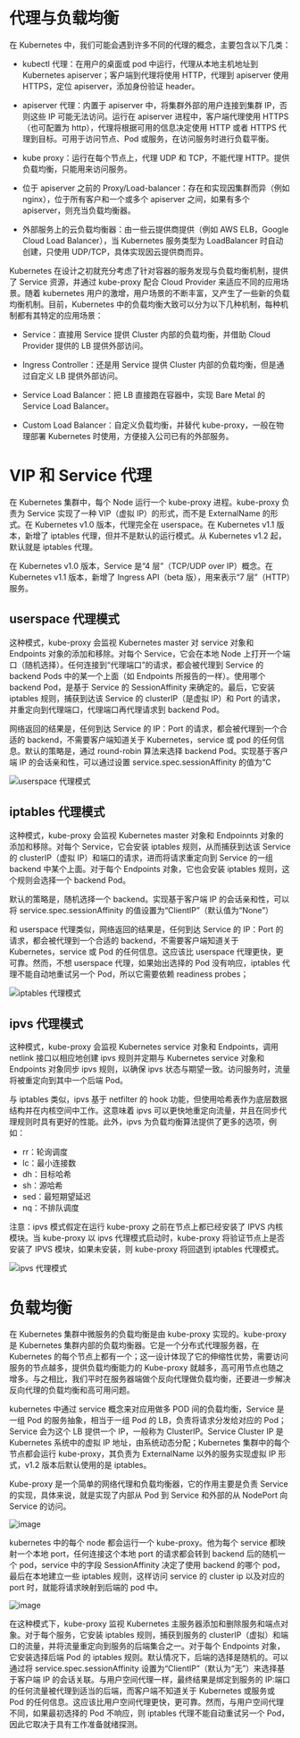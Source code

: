 # 代理与负载均衡

在 Kubernetes 中，我们可能会遇到许多不同的代理的概念，主要包含以下几类：

- kubectl 代理：在用户的桌面或 pod 中运行，代理从本地主机地址到 Kubernetes apiserver；客户端到代理将使用 HTTP，代理到 apiserver 使用 HTTPS，定位 apiserver，添加身份验证 header。

- apiserver 代理：内置于 apiserver 中，将集群外部的用户连接到集群 IP，否则这些 IP 可能无法访问。运行在 apiserver 进程中，客户端代理使用 HTTPS（也可配置为 http），代理将根据可用的信息决定使用 HTTP 或者 HTTPS 代理到目标。可用于访问节点、Pod 或服务，在访问服务时进行负载平衡。

- kube proxy：运行在每个节点上，代理 UDP 和 TCP，不能代理 HTTP。提供负载均衡，只能用来访问服务。

- 位于 apiserver 之前的 Proxy/Load-balancer：存在和实现因集群而异（例如 nginx），位于所有客户和一个或多个 apiserver 之间，如果有多个 apiserver，则充当负载均衡器。

- 外部服务上的云负载均衡器：由一些云提供商提供（例如 AWS ELB，Google Cloud Load Balancer），当 Kubernetes 服务类型为 LoadBalancer 时自动创建，只使用 UDP/TCP，具体实现因云提供商而异。

Kubernetes 在设计之初就充分考虑了针对容器的服务发现与负载均衡机制，提供了 Service 资源，并通过 kube-proxy 配合 Cloud Provider 来适应不同的应用场景。随着 kubernetes 用户的激增，用户场景的不断丰富，又产生了一些新的负载均衡机制。目前，Kubernetes 中的负载均衡大致可以分为以下几种机制，每种机制都有其特定的应用场景：

- Service：直接用 Service 提供 Cluster 内部的负载均衡，并借助 Cloud Provider 提供的 LB 提供外部访问。

- Ingress Controller：还是用 Service 提供 Cluster 内部的负载均衡，但是通过自定义 LB 提供外部访问。

- Service Load Balancer：把 LB 直接跑在容器中，实现 Bare Metal 的 Service Load Balancer。

- Custom Load Balancer：自定义负载均衡，并替代 kube-proxy，一般在物理部署 Kubernetes 时使用，方便接入公司已有的外部服务。

# VIP 和 Service 代理

在 Kubernetes 集群中，每个 Node 运行一个 kube-proxy 进程。kube-proxy 负责为 Service 实现了一种 VIP（虚拟 IP）的形式，而不是 ExternalName 的形式。在 Kubernetes v1.0 版本，代理完全在 userspace。在 Kubernetes v1.1 版本，新增了 iptables 代理，但并不是默认的运行模式。从 Kubernetes v1.2 起，默认就是 iptables 代理。

在 Kubernetes v1.0 版本，Service 是“4 层”（TCP/UDP over IP）概念。在 Kubernetes v1.1 版本，新增了 Ingress API（beta 版），用来表示“7 层”（HTTP）服务。

## userspace 代理模式

这种模式，kube-proxy 会监视 Kubernetes master 对 service 对象和 Endpoints 对象的添加和移除。对每个 Service，它会在本地 Node 上打开一个端口（随机选择）。任何连接到“代理端口”的请求，都会被代理到 Service 的 backend Pods 中的某一个上面（如 Endpoints 所报告的一样）。使用哪个 backend Pod，是基于 Service 的 SessionAffinity 来确定的。最后，它安装 iptables 规则，捕获到达该 Service 的 clusterIP（是虚拟 IP）和 Port 的请求，并重定向到代理端口，代理端口再代理请求到 backend Pod。

网络返回的结果是，任何到达 Service 的 IP：Port 的请求，都会被代理到一个合适的 backend，不需要客户端知道关于 Kubernetes，service 或 pod 的任何信息。默认的策略是，通过 round-robin 算法来选择 backend Pod。实现基于客户端 IP 的会话亲和性，可以通过设置 service.spec.sessionAffinity 的值为“C

![userspace 代理模式](https://s2.ax1x.com/2019/12/08/Qam6un.png)

## iptables 代理模式

这种模式，kube-proxy 会监视 Kubernetes master 对象和 Endpoinnts 对象的添加和移除。对每个 Service，它会安装 iptables 规则，从而捕获到达该 Service 的 clusterIP（虚拟 IP）和端口的请求，进而将请求重定向到 Service 的一组 backend 中某个上面。对于每个 Endpoints 对象，它也会安装 iptables 规则，这个规则会选择一个 backend Pod。

默认的策略是，随机选择一个 backend。实现基于客户端 IP 的会话亲和性，可以将 service.spec.sessionAffinity 的值设置为“ClientIP”（默认值为“None”）

和 userspace 代理类似，网络返回的结果是，任何到达 Service 的 IP：Port 的请求，都会被代理到一个合适的 backend，不需要客户端知道关于 Kubernetes，service 或 Pod 的任何信息。这应该比 userspace 代理更快，更可靠。然而，不想 userspace 代理，如果始出选择的 Pod 没有响应，iptables 代理不能自动地重试另一个 Pod，所以它需要依赖 readiness probes；

![iptables 代理模式](https://s2.ax1x.com/2019/12/08/Qam7uR.jpg)

## ipvs 代理模式

这种模式，kube-proxy 会监视 Kubernetes service 对象和 Endpoints，调用 netlink 接口以相应地创建 ipvs 规则并定期与 Kubernetes service 对象和 Endpoints 对象同步 ipvs 规则，以确保 ipvs 状态与期望一致。访问服务时，流量将被重定向到其中一个后端 Pod。

与 iptables 类似，ipvs 基于 netfilter 的 hook 功能，但使用哈希表作为底层数据结构并在内核空间中工作。这意味着 ipvs 可以更快地重定向流量，并且在同步代理规则时具有更好的性能。此外，ipvs 为负载均衡算法提供了更多的选项，例如：

- rr：轮询调度
- lc：最小连接数
- dh：目标哈希
- sh：源哈希
- sed：最短期望延迟
- nq：不排队调度

注意：ipvs 模式假定在运行 kube-proxy 之前在节点上都已经安装了 IPVS 内核模块。当 kube-proxy 以 ipvs 代理模式启动时，kube-proxy 将验证节点上是否安装了 IPVS 模块，如果未安装，则 kube-proxy 将回退到 iptables 代理模式。

![ipvs 代理模式](https://s2.ax1x.com/2019/12/08/QamLE6.md.png)

# 负载均衡

在 Kubernetes 集群中微服务的负载均衡是由 kube-proxy 实现的。kube-proxy 是 Kubernetes 集群内部的负载均衡器。它是一个分布式代理服务器，在 Kubernetes 的每个节点上都有一个；这一设计体现了它的伸缩性优势，需要访问服务的节点越多，提供负载均衡能力的 Kube-proxy 就越多，高可用节点也随之增多。与之相比，我们平时在服务器端做个反向代理做负载均衡，还要进一步解决反向代理的负载均衡和高可用问题。

kubernetes 中通过 service 概念来对应用做多 POD 间的负载均衡，Service 是一组 Pod 的服务抽象，相当于一组 Pod 的 LB，负责将请求分发给对应的 Pod；Service 会为这个 LB 提供一个 IP，一般称为 ClusterIP。Service Cluster IP 是 Kubernetes 系统中的虚拟 IP 地址，由系统动态分配；Kubernetes 集群中的每个节点都会运行 kube-proxy，其负责为 ExternalName 以外的服务实现虚拟 IP 形式，v1.2 版本后默认使用的是 iptables。

Kube-proxy 是一个简单的网络代理和负载均衡器，它的作用主要是负责 Service 的实现，具体来说，就是实现了内部从 Pod 到 Service 和外部的从 NodePort 向 Service 的访问。

![image](https://user-images.githubusercontent.com/5803001/45594895-ff2acb00-b9d4-11e8-89ed-a7b0f724c249.png)

kubernetes 中的每个 node 都会运行一个 kube-proxy。他为每个 service 都映射一个本地 port，任何连接这个本地 port 的请求都会转到 backend 后的随机一个 pod，service 中的字段 SessionAffinity 决定了使用 backend 的哪个 pod，最后在本地建立一些 iptables 规则，这样访问 service 的 cluster ip 以及对应的 port 时，就能将请求映射到后端的 pod 中。

![image](https://user-images.githubusercontent.com/5803001/45594757-832f8380-b9d2-11e8-9e61-b696f63051fd.png)

在这种模式下，kube-proxy 监视 Kubernetes 主服务器添加和删除服务和端点对象。对于每个服务，它安装 iptables 规则，捕获到服务的 clusterIP（虚拟）和端口的流量，并将流量重定向到服务的后端集合之一。对于每个 Endpoints 对象，它安装选择后端 Pod 的 iptables 规则。默认情况下，后端的选择是随机的。可以通过将 service.spec.sessionAffinity 设置为“ClientIP”（默认为“无”）来选择基于客户端 IP 的会话关联。与用户空间代理一样，最终结果是绑定到服务的 IP:端口的任何流量被代理到适当的后端，而客户端不知道关于 Kubernetes 或服务或 Pod 的任何信息。这应该比用户空间代理更快，更可靠。然而，与用户空间代理不同，如果最初选择的 Pod 不响应，则 iptables 代理不能自动重试另一个 Pod，因此它取决于具有工作准备就绪探测。
